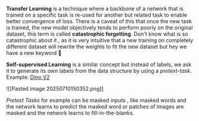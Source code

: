 **Transfer Learning** is a technique where a backbone of a network that is trained on a specific task is re-used for another but related task to enable better convergence of loss.
There is a caveat of this that once the new task is trained, the new model objectively tends to perform poorly on the original dataset, this term is called **catastrophic forgetting**. Don't know what is so catastrophic about it , as it is very intuitive that a new training on completely different dataset will rewrite the weights to fit the new dataset but hey we have a new keyword :beer: 

**Self-supervised Learning** is a similar concept but instead of labels, we ask it to generate its own labels from the data structure by using a *pretext-task*. Example: [Dino V2](https://arxiv.org/abs/2304.07193) 

![[Pasted image 20250710150352.png]]

*Pretext Tasks* for example can be masked inputs , like masked words and the network learns to predict the masked word or patches of images are masked and the network learns to fill-in-the-blanks.
